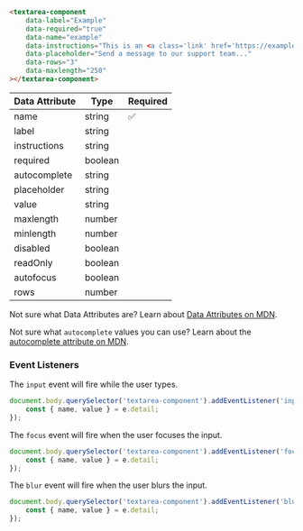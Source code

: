 ```html
<textarea-component
    data-label="Example"
    data-required="true"
    data-name="example"
    data-instructions="This is an <a class='link' href='https://example.com' target='_blank'>example</a> input."
    data-placeholder="Send a message to our support team..."
    data-rows="3"
    data-maxlength="250"
></textarea-component>
```

| Data Attribute | Type | Required |
| -------------- | ---- | -------- |
| name | string | ✅ |
| label | string | |
| instructions | string | |
| required | boolean | |
| autocomplete | string | |
| placeholder | string | |
| value | string | |
| maxlength | number | |
| minlength | number | |
| disabled | boolean | |
| readOnly | boolean | |
| autofocus | boolean | |
| rows | number | |

Not sure what Data Attributes are? Learn about [Data Attributes on MDN](https://developer.mozilla.org/en-US/docs/Web/HTML/Global_attributes/data-*).

Not sure what `autocomplete` values you can use? Learn about the [autocomplete attribute on MDN](https://developer.mozilla.org/en-US/docs/Web/HTML/Attributes/autocomplete).

### Event Listeners

The `input` event will fire while the user types.

```typescript
document.body.querySelector('textarea-component').addEventListener('input', (e) => {
    const { name, value } = e.detail;
});
```

The `focus` event will fire when the user focuses the input.

```typescript
document.body.querySelector('textarea-component').addEventListener('focus', (e) => {
    const { name, value } = e.detail;
});
```

The `blur` event will fire when the user blurs the input.

```typescript
document.body.querySelector('textarea-component').addEventListener('blur', (e) => {
    const { name, value } = e.detail;
});
```
